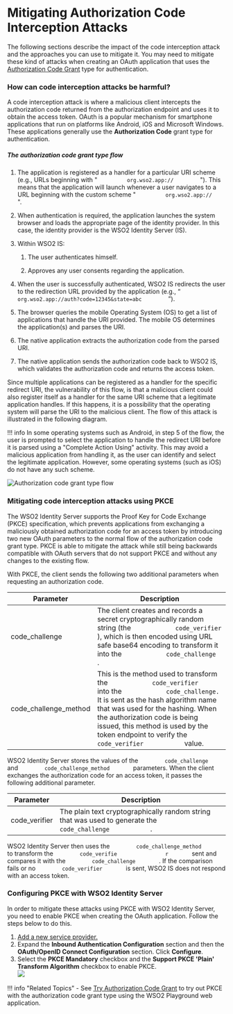# Mitigating Authorization Code Interception Attacks

The following sections describe the impact of the code interception
attack and the approaches you can use to mitigate it. You may need to
mitigate these kind of attacks when creating an OAuth application that
uses the [Authorization Code Grant](../../learn/authorization-code-grant) type for
authentication.

### How can code interception attacks be harmful?

A code interception attack is where a malicious client intercepts the
authorization code returned from the authorization endpoint and uses it
to obtain the access token. OAuth is a popular mechanism for smartphone
applications that run on platforms like Android, iOS and Microsoft
Windows. These applications generally use the **Authorization Code**
grant type for authentication.

##### The authorization code grant type flow

1. The application is registered as a handler for a particular URI scheme
(e.g., URLs beginning with " `          org.wso2.app://         ` ").
This means that the application will launch whenever a user navigates to
a URL beginning with the custom scheme "
`          org.wso2.app://         ` ".

2. When authentication is required, the application launches the system
browser and loads the appropriate page of the identity provider. In this
case, the identity provider is the WSO2 Identity Server (IS).

3. Within WSO2 IS:

    1.  The user authenticates himself.

    2.  Approves any user consents regarding the application.

4. When the user is successfully authenticated, WSO2 IS redirects the user
to the redirection URL provided by the application (e.g., “
`          org.wso2.app://auth?code=12345&state=abc         ` ”).

5. The browser queries the mobile Operating System (OS) to get a list of
applications that handle the URI provided. The mobile OS determines the
application(s) and parses the URI.

6. The native application extracts the authorization code from the parsed
URI.

7. The native application sends the authorization code back to WSO2 IS,
which validates the authorization code and returns the access token.

Since multiple applications can be registered as a handler for the
specific redirect URI, the vulnerability of this flow, is that a
malicious client could also register itself as a handler for the same
URI scheme that a legitimate application handles. If this happens, it is
a possibility that the operating system will parse the URI to the
malicious client. The flow of this attack is illustrated in the
following diagram.

!!! info
    In some operating systems such as Android, in step 5 of the flow, the
    user is prompted to select the application to handle the redirect URI
    before it is parsed using a "Complete Action Using" activity. This may
    avoid a malicious application from handling it, as the user can identify
    and select the legitimate application. However, some operating systems
    (such as iOS) do not have any such scheme.

![Authorization code grant type flow]( ../assets/img/using-wso2-identity-server/authorization-code-grant-type-flow.png) 

### Mitigating code interception attacks using PKCE

The WSO2 Identity Server supports the Proof Key for Code Exchange (PKCE)
specification, which prevents applications from exchanging a maliciously
obtained authorization code for an access token by introducing two new
OAuth parameters to the normal flow of the authorization code grant
type. PKCE is able to mitigate the attack while still being backwards
compatible with OAuth servers that do not support PKCE and without any
changes to the existing flow.

With PKCE, the client sends the following two additional parameters when
requesting an authorization code.

| Parameter               | Description                                                                                                                                                                                                                                                                                                                                                     |
|-------------------------|-----------------------------------------------------------------------------------------------------------------------------------------------------------------------------------------------------------------------------------------------------------------------------------------------------------------------------------------------------------------|
| code\_challenge         | The client creates and records a secret cryptographically random string (the `             code_verifier            ` ), which is then encoded using URL safe base64 encoding to transform it into the `             code_challenge            ` .                                                                                                              |
| code\_challenge\_method | This is the method used to transform the `             code_verifier            ` into the `             code_challenge.            ` It is sent as the hash algorithm name that was used for the hashing. When the authorization code is being issued, this method is used by the token endpoint to verify the `             code_verifier            ` value. |

WSO2 Identity Server stores the values of the
`         code_challenge        ` and
`         code_challenge_method        ` parameters. When the client
exchanges the authorization code for an access token, it passes the
following additional parameter.

| Parameter      | Description                                                                                                              |
|----------------|--------------------------------------------------------------------------------------------------------------------------|
| code\_verifier | The plain text cryptographically random string that was used to generate the `             code_challenge            ` . |

WSO2 Identity Server then uses the
`         code_challenge_method        ` to transform the
`         code_verifie        ` `         r        ` sent and compares
it with the `         code_challenge        ` . If the comparison fails
or no `         code_verifier        ` is sent, WSO2 IS does not respond
with an access token.

### Configuring PKCE with WSO2 Identity Server

In order to mitigate these attacks using PKCE with WSO2 Identity Server,
you need to enable PKCE when creating the OAuth application. Follow the
steps below to do this.

1.  [Add a new service provider.](../../learn/adding-and-configuring-a-service-provider.md)
2.  Expand the **Inbound Authentication Configuration** section and then
    the **OAuth/OpenID Connect Configuration** section. Click
    **Configure**.
3.  Select the **PKCE Mandatory** checkbox and the **Support PKCE
    'Plain' Transform Algorithm** checkbox to enable PKCE.  
    ![]( ../assets/img/using-wso2-identity-server/register-a-new-application.png)


!!! info "Related Topics" 
    -   See [Try Authorization Code Grant](../../learn/try-authorization-code-grant)
        to try out PKCE with the authorization code grant type using the
        WSO2 Playground web application.

